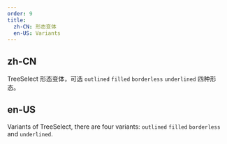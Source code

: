 ```yaml
---
order: 9
title:
  zh-CN: 形态变体
  en-US: Variants
---
```


## zh-CN

TreeSelect 形态变体，可选 `outlined` `filled` `borderless` `underlined` 四种形态。

## en-US

Variants of TreeSelect, there are four variants: `outlined` `filled` `borderless` and `underlined`.